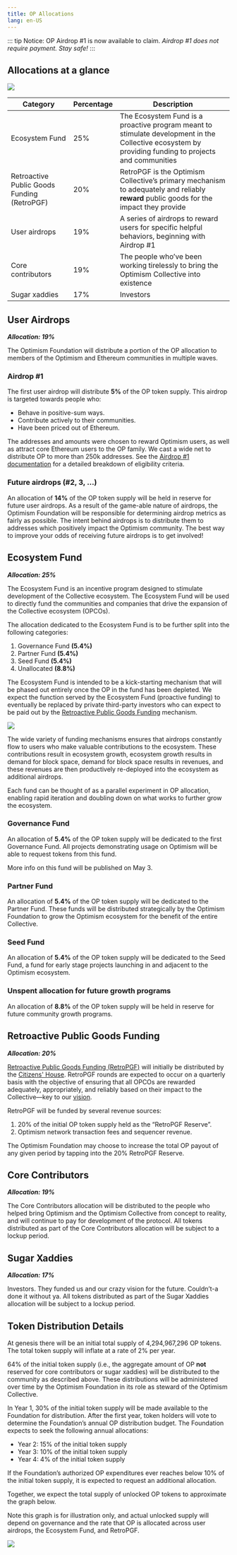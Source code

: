 ```yaml
---
title: OP Allocations
lang: en-US
---
```


::: tip Notice: OP Airdrop #1 is now available to claim.
*Airdrop #1 does not require payment.*
*Stay safe!*
:::

## Allocations at a glance

![](../../assets/docs/governance/allocations/pie2.jpeg)

| Category | Percentage | Description |
| --- | --- | --- |
| Ecosystem Fund | 25% | The Ecosystem Fund is a proactive program meant to stimulate development in the Collective ecosystem by providing funding to projects and communities |
| Retroactive Public Goods Funding (RetroPGF) | 20% | RetroPGF is the Optimism Collective’s primary mechanism to adequately and reliably **reward** public goods for the impact they provide |
| User airdrops | 19% | A series of airdrops to reward users for specific helpful behaviors, beginning with Airdrop #1 |
| Core contributors | 19% | The people who’ve been working tirelessly to bring the Optimism Collective into existence |
| Sugar xaddies | 17% | Investors |



## User Airdrops

***Allocation: 19%***

The Optimism Foundation will distribute a portion of the OP allocation to members of the Optimism and Ethereum communities in multiple waves.

### Airdrop #1

The first user airdrop will distribute **5%** of the OP token supply. 
This airdrop is targeted towards people who:

- Behave in positive-sum ways.
- Contribute actively to their communities.
- Have been priced out of Ethereum.

The addresses and amounts were chosen to reward Optimism users, as well as attract core Ethereum users to the OP family. 
We cast a wide net to distribute OP to more than 250k addresses. See the [Airdrop #1 documentation](airdrop-1.md) for a detailed breakdown of eligibility criteria.  

### Future airdrops (#2, 3, …)

An allocation of **14%** of the OP token supply will be held in reserve for future user airdrops. 
As a result of the game-able nature of airdrops, the Optimism Foundation will be responsible for determining airdrop metrics as fairly as possible. 
The intent behind airdrops is to distribute them to addresses which positively impact the Optimism community. 
The best way to improve your odds of receiving future airdrops is to get involved!

## Ecosystem Fund

***Allocation: 25%***

The Ecosystem Fund is an incentive program designed to stimulate development of the Collective ecosystem. 
The Ecosystem Fund will be used to directly fund the communities and companies that drive the expansion of the Collective ecosystem (OPCOs).

The allocation dedicated to the Ecosystem Fund is to be further split into the following categories:

1. Governance Fund **(5.4%)**
2. Partner Fund **(5.4%)**
3. Seed Fund **(5.4%)**
4. Unallocated **(8.8%)**

The Ecosystem Fund is intended to be a kick-starting mechanism that will be phased out entirely once the OP in the fund has been depleted. 
We expect the function served by the Ecosystem Fund (proactive funding) to eventually be replaced by private third-party investors who can expect to be paid out by the [Retroactive Public Goods Funding](https://medium.com/ethereum-optimism/retroactive-public-goods-funding-33c9b7d00f0c) mechanism.

![](../../assets/docs/governance/allocations/ecosystem_fund_process.jpeg)

The wide variety of funding mechanisms ensures that airdrops constantly flow to users who make valuable contributions to the ecosystem. 
These contributions result in ecosystem growth,  ecosystem growth results in demand for block space, demand for block space results in revenues, and these revenues are then productively re-deployed into the ecosystem as additional airdrops.

Each fund can be thought of as a parallel experiment in OP allocation, enabling rapid iteration and doubling down on what works to further grow the ecosystem.

### Governance Fund

An allocation of **5.4%** of the OP token supply will be dedicated to the first Governance Fund. 
All projects demonstrating usage on Optimism will be able to request tokens from this fund.

More info on this fund will be published on May 3.

### Partner Fund

An allocation of **5.4%** of the OP token supply will be dedicated to the Partner Fund. 
These funds will be distributed strategically by the Optimism Foundation to grow the Optimism ecosystem for the benefit of the entire Collective.

### Seed Fund

An allocation of **5.4%** of the OP token supply will be dedicated to the Seed Fund, a fund for early stage projects launching in and adjacent to the Optimism ecosystem. 

### Unspent allocation for future growth programs

An allocation of **8.8%** of the OP token supply will be held in reserve for future community growth programs.

## Retroactive Public Goods Funding

***Allocation: 20%***

[Retroactive Public Goods Funding (RetroPGF)](https://medium.com/ethereum-optimism/retroactive-public-goods-funding-33c9b7d00f0c) will initially be distributed by the [Citizens' House](README.md). 
RetroPGF rounds are expected to occur on a quarterly basis with the objective of ensuring that all OPCOs are rewarded adequately, appropriately, and reliably based on their impact to the Collective—key to our [vision](https://optimism.io/vision).

RetroPGF will be funded by several revenue sources:

1. 20% of the initial OP token supply held as the “RetroPGF Reserve”.
1. Optimism network transaction fees and sequencer revenue.

The Optimism Foundation may choose to increase the total OP payout of any given period by tapping into the 20% RetroPGF Reserve.

## Core Contributors

***Allocation: 19%***

The Core Contributors allocation will be distributed to the people who helped bring Optimism and the Optimism Collective from concept to reality, and will continue to pay for development of the protocol. 
All tokens distributed as part of the Core Contributors allocation will be subject to a lockup period.

## Sugar Xaddies

***Allocation: 17%***

Investors. 
They funded us and our crazy vision for the future. 
Couldn’t-a done it without ya. 
All tokens distributed as part of the Sugar Xaddies allocation will be subject to a lockup period.


## Token Distribution Details

At genesis there will be an initial total supply of 4,294,967,296 OP tokens. 
The total token supply will inflate at a rate of 2% per year.

64% of the initial token supply (i.e., the aggregate amount of OP **not** reserved for core contributors or sugar xaddies) will be distributed to the community as described above. 
These distributions will be administered over time by the Optimism Foundation in its role as steward of the Optimism Collective.

In Year 1, 30% of the initial token supply will be made available to the Foundation for distribution. 
After the first year, token holders will vote to determine the Foundation’s annual OP distribution budget. 
The Foundation expects to seek the following annual allocations:

- Year 2: 15% of the initial token supply
- Year 3: 10% of the initial token supply
- Year 4: 4% of the initial token supply

If the Foundation’s authorized OP expenditures ever reaches below 10% of the initial token supply, it is expected to request an additional allocation.

Together, we expect the total supply of unlocked OP tokens to approximate the graph below.

Note this graph is for illustration only, and actual unlocked supply will depend on governance and the rate that OP is allocated across user airdrops, the Ecosystem Fund, and RetroPGF.

![](../../assets/docs/governance/allocations/alloc-by-time.png)